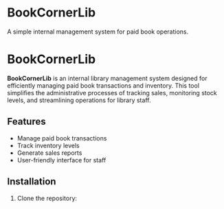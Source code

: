 # BookCornerLib
A simple internal management system for paid book operations.
# BookCornerLib

**BookCornerLib** is an internal library management system designed for efficiently managing paid book transactions and inventory. This tool simplifies the administrative processes of tracking sales, monitoring stock levels, and streamlining operations for library staff.

## Features
- Manage paid book transactions
- Track inventory levels
- Generate sales reports
- User-friendly interface for staff

## Installation
1. Clone the repository: 
